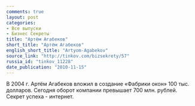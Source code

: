 ```yaml
---
comments: true
layout: post
categories:
- Все выпуски
- Бизнес Секреты
title: "Артём Агабеков"
short_title: "Артём Агабеков"
english_short_title: "Artyom-Agabekov"
source_link: "http://tinkov.com/bizsekrety/57"
russia_id: "tinkov_11228"
date_publication: "2010-11-15"
---
```

В 2004 г. Артём Агабеков вложил в создание «Фабрики окон» 100 тыс. долларов. Сегодня оборот компании превышает 700 млн. рублей. Секрет успеха - интернет.
